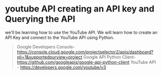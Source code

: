 # youtube API creating an API key and Querying the API

we'll be learning how to use the YouTube API. We will learn how to create an API Key and connect to the YouTube API using Python.


>Google Developers Console-https://console.cloud.google.com/projectselector2/apis/dashboard?pli=1&supportedpurview=project
>Google API Python Client-https://github.com/googleapis/google-api-python-client
>YouTube API - https://developers.google.com/youtube/v3
